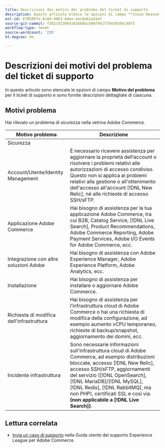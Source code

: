 ```yaml
---
title: Descrizioni dei motivi del problema del ticket di supporto
description: Questo articolo elenca le opzioni di campo **Issue Reason** per il ticket di supporto e fornisce le descrizioni dettagliate di ciascuna.
exl-id: 678505fe-8c8d-4963-8dee-eec0a61a2daf
source-git-commit: f502c913964103b88bcb00f942f70439394148f5
workflow-type: tm+mt
source-wordcount: '235'
ht-degree: 0%

---
```


# Descrizioni dei motivi del problema del ticket di supporto

In questo articolo sono elencate le opzioni di campo **Motivo del problema** per il ticket di supporto e sono fornite descrizioni dettagliate di ciascuna.

## Motivi problema

<table class="tg">
<thead>
  <tr>
    <th><span style="font-weight:bold;font-style:normal">Motivo problema</span></th>
    <th><span style="font-weight:700;font-style:normal">Descrizione</span></th>
  </tr>
</thead>
<tbody>
  <tr>
    <td>Sicurezza</td>
    Hai rilevato un problema di sicurezza nella vetrina Adobe Commerce.</td>
  </tr>
  <tr>
    <td>Account/Utente/Identity Management</td>
    <td>È necessario ricevere assistenza per aggiornare la proprietà dell’account o risolvere i problemi relativi alle autorizzazioni di accesso condiviso. Questo non si applica ai problemi relativi alla gestione o all'ottenimento dell'accesso all'account [!DNL New Relic], né alle richieste di accesso SSH/sFTP.</td>
  </tr>
  <tr>
    <td>Applicazione Adobe Commerce</td>
    <td>Hai bisogno di assistenza per la tua applicazione Adobe Commerce, tra cui B2B, Catalog Service, [!DNL Live Search], Product Recommendations, Adobe Commerce Reporting, Adobe Payment Services, Adobe I/O Events for Adobe Commerce, ecc.</td>
  </tr>
  <tr>
    <td>Integrazione con altre soluzioni Adobe</td>
    <td>Hai bisogno di assistenza con Adobe Experience Manager, Adobe Experience Platform, Adobe Analytics, ecc.</td>
  </tr>
  <tr>
    <td>Installazione</td>
    <td>Hai bisogno di assistenza per installare o aggiornare Adobe Commerce.</td>
  </tr>
  <tr>
    <td>Richiesta di modifica dell'infrastruttura</td>
    <td>Hai bisogno di assistenza per l’infrastruttura cloud di Adobe Commerce o hai una richiesta di modifica della configurazione, ad esempio aumento vCPU temporaneo, richieste di backup/snapshot, aggiornamento dei domini, ecc.</td>
  </tr>
  <tr>
    <td>Incidente infrastruttura</td>
    <td>Sono necessarie informazioni sull'infrastruttura cloud di Adobe Commerce, ad esempio distribuzioni bloccate, accesso [!DNL New Relic], accesso SSH/sFTP, aggiornamenti del servizio ([!DNL OpenSearch], [!DNL MariaDB]/[!DNL MySQL], [!DNL Redis], [!DNL RabbitMQ], ma non PHP), certificati SSL e così via.<strong> (non applicabile a [!DNL Live Search])</strong>.</td>
  </tr>  
</tbody>
</table>

## Lettura correlata

* [Invia un caso di supporto](https://experienceleague.adobe.com/en/docs/commerce-knowledge-base/kb/help-center-guide/magento-help-center-user-guide#support-case) nella Guida utente del supporto Experience League per Adobe Commerce.
